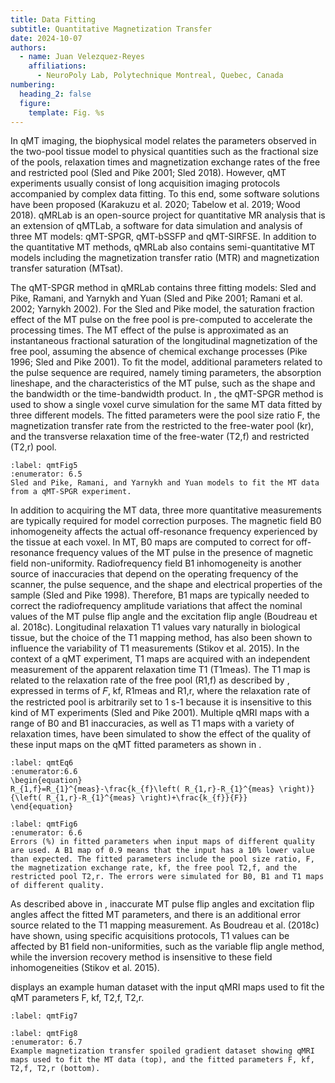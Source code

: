 ```yaml
---
title: Data Fitting
subtitle: Quantitative Magnetization Transfer
date: 2024-10-07
authors:
  - name: Juan Velezquez-Reyes
    affiliations:
      - NeuroPoly Lab, Polytechnique Montreal, Quebec, Canada
numbering:
  heading_2: false
  figure:
    template: Fig. %s
---
```


In qMT imaging, the biophysical model relates the parameters observed in the two-pool tissue model to physical quantities such as the fractional size of the pools, relaxation times and magnetization exchange rates of the free and restricted pool (Sled and Pike 2001; Sled 2018). However, qMT experiments usually consist of long acquisition imaging protocols accompanied by complex data fitting. To this end, some software solutions have been proposed (Karakuzu et al. 2020; Tabelow et al. 2019; Wood 2018). qMRLab is an open-source project for quantitative MR analysis that is an extension of qMTLab, a software for data simulation and analysis of three MT models: qMT-SPGR, qMT-bSSFP and qMT-SIRFSE. In addition to the quantitative MT methods, qMRLab also contains semi-quantitative MT models including the magnetization transfer ratio (MTR) and magnetization transfer saturation (MTsat).

The qMT-SPGR method in qMRLab contains three fitting models: Sled and Pike, Ramani, and Yarnykh and Yuan (Sled and Pike 2001; Ramani et al. 2002; Yarnykh 2002). For the Sled and Pike model, the saturation fraction effect of the MT pulse on the free pool is pre-computed to accelerate the processing times. The MT effect of the pulse is approximated as an instantaneous fractional saturation of the longitudinal magnetization of the free pool, assuming the absence of chemical exchange processes (Pike 1996; Sled and Pike 2001). To fit the model, additional parameters related to the pulse sequence are required, namely timing parameters, the absorption lineshape, and the characteristics of the MT pulse, such as the shape and the bandwidth or the time-bandwidth product. In [](#qmtFig5), the qMT-SPGR method is used to show a single voxel curve simulation for the same MT data fitted by three different models. The fitted parameters were the pool size ratio F, the magnetization transfer rate from the restricted to the free-water pool (kr), and the transverse relaxation time of the free-water (T2,f) and restricted (T2,r) pool.

```{figure} #qmtFig4cell
:label: qmtFig5
:enumerator: 6.5
Sled and Pike, Ramani, and Yarnykh and Yuan models to fit the MT data from a qMT-SPGR experiment.
```

In addition to acquiring the MT data, three more quantitative measurements are typically required for model correction purposes. The magnetic field B0 inhomogeneity affects the actual off-resonance frequency experienced by the tissue at each voxel. In MT, B0 maps are computed to correct for off-resonance frequency values of the MT pulse in the presence of magnetic field non-uniformity. Radiofrequency field B1 inhomogeneity is another source of inaccuracies that depend on the operating frequency of the scanner, the pulse sequence, and the shape and electrical properties of the sample (Sled and Pike 1998). Therefore, B1 maps are typically needed to correct the radiofrequency amplitude variations that affect the nominal values of the MT pulse flip angle and the excitation flip angle (Boudreau et al. 2018c). Longitudinal relaxation T1 values vary naturally in biological tissue, but the choice of the T1 mapping method, has also been shown to influence the variability of T1 measurements (Stikov et al. 2015). In the context of a qMT experiment, T1 maps are acquired with an independent measurement of the apparent relaxation time T1 (T1meas). The T1 map is related to the relaxation rate of the free pool (R1,f) as described by [](#qmtEq6), expressed in terms of  𝐹, kf, R1meas and R1,r, where the relaxation rate of the restricted pool is arbitrarily set to 1 s-1 because it is insensitive to this kind of MT experiments (Sled and Pike 2001). Multiple qMRI maps with a range of B0 and B1 inaccuracies, as well as T1 maps with a variety of relaxation times, have been simulated to show the effect of the quality of these input maps on the qMT fitted parameters as shown in [](#qmtFig6).


```{math}
:label: qmtEq6
:enumerator:6.6
\begin{equation}
R_{1,f}=R_{1}^{meas}-\frac{k_{f}\left( R_{1,r}-R_{1}^{meas} \right)}{\left( R_{1,r}-R_{1}^{meas} \right)+\frac{k_{f}}{F}}
\end{equation}
```


```{figure} #qmtFig5cell
:label: qmtFig6
:enumerator: 6.6
Errors (%) in fitted parameters when input maps of different quality are used. A B1 map of 0.9 means that the input has a 10% lower value than expected. The fitted parameters include the pool size ratio, F, the magnetization exchange rate, kf, the free pool T2,f, and the restricted pool T2,r. The errors were simulated for B0, B1 and T1 maps of different quality.
```

As described above in [](#qmtFig6), inaccurate MT pulse flip angles and excitation flip angles affect the fitted MT parameters, and there is an additional error source related to the T1 mapping measurement. As Boudreau et al. (2018c) have shown, using specific acquisitions protocols, T1 values can be affected by B1 field non-uniformities, such as the variable flip angle method, while the inversion recovery method is insensitive to these field inhomogeneities (Stikov et al. 2015).

[](#qmtFig8) displays an example human dataset with the input qMRI maps used to fit the qMT parameters F, kf, T2,f, T2,r.

```{figure} #qmtFig6cell
:label: qmtFig7
```

```{figure} #qmtFig7cell
:label: qmtFig8
:enumerator: 6.7
Example magnetization transfer spoiled gradient dataset showing qMRI maps used to fit the MT data (top), and the fitted parameters F, kf, T2,f, T2,r (bottom).
```

